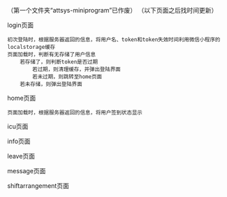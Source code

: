 （第一个文件夹“attsys-miniprogram”已作废）
（以下页面之后找时间更新）

login页面
    
    初次登陆时，根据服务器返回的信息，将用户名、token和token失效时间利用微信小程序的localstorage缓存
    页面加载时，判断有无存储了用户信息
        若存储了，则判断token是否过期
            若过期，则清理缓存，并弹出登陆界面
            若未过期，则跳转至home页面
        若未存储，则弹出登陆界面
        
home页面
    
    页面加载时，根据服务器返回的信息，将用户签到状态显示
    
icu页面


info页面


leave页面


message页面


shiftarrangement页面
